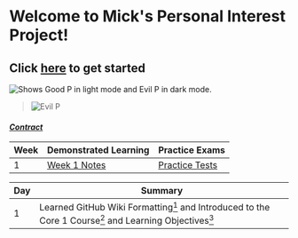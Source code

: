 # Welcome to Mick's Personal Interest Project!

## Click [here](https://www.youtube.com/watch?v=UXWckTAw3JY) to get started

<picture>
  <source media="(prefers-color-scheme: dark)" srcset="https://user-images.githubusercontent.com/112722697/199281611-ef3209cb-16ab-4d90-873b-bf7f69ab2775.png">
  <source media="(prefers-color-scheme: light)" srcset="https://user-images.githubusercontent.com/112722697/199285242-12640e99-4fe8-4686-b011-cf814884c28a.jpeg">
  <img alt="Shows Good P in light mode and Evil P in dark mode." src="https://user-images.githubusercontent.com/112722697/199285242-12640e99-4fe8-4686-b011-cf814884c28a.jpeg">
</picture>

>![Evil P](https://user-images.githubusercontent.com/112722697/199281611-ef3209cb-16ab-4d90-873b-bf7f69ab2775.png) 
#### ***[Contract](https://docs.google.com/document/d/1xHCsvFelPazsIEW5-Ja0uVaChoKwazkBkOFORYxoWbs/edit?usp=sharing)***

|Week|Demonstrated Learning|Practice Exams|
|-|-|-|
|1|[Week 1 Notes](https://docs.google.com/document/d/1L11h8u_xcf6mVdoJ-IMXnrVw_jM1tJuG2Z1UKWHqFi8/edit?usp=sharing)|[Practice Tests](https://www.youtube.com/watch?v=87t6P5ZHTP0&list=PLG49S3nxzAnnOmvg5UGVenB_qQgsh01uC)|

|Day|Summary|
|-|-|
|1|Learned GitHub Wiki Formatting[<sup>1</sup>] and Introduced to the Core 1 Course[<sup>2</sup>] and Learning Objectives[<sup>3</sup>]|

[<sup>1</sup>]: https://docs.github.com/en/get-started/writing-on-github/getting-started-with-writing-and-formatting-on-github/basic-writing-and-formatting-syntax#paragraphs
[<sup>3</sup>]: https://partners.comptia.org/docs/default-source/resources/comptia-a-220-1101-exam-objectives-(3-0)
[<sup>2</sup>]: https://www.youtube.com/watch?v=87t6P5ZHTP0&list=PLG49S3nxzAnnOmvg5UGVenB_qQgsh01uC
